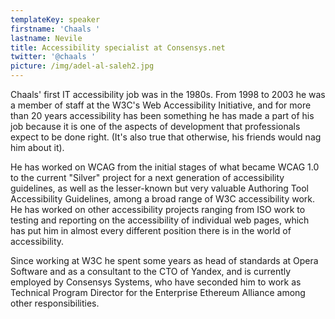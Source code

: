```yaml
---
templateKey: speaker
firstname: 'Chaals '
lastname: Nevile
title: Accessibility specialist at Consensys.net
twitter: '@chaals '
picture: /img/adel-al-saleh2.jpg
---
```

Chaals' first IT accessibility job was in the 1980s. From 1998 to 2003 he was a member of staff at the W3C's Web Accessibility Initiative, and for more than 20 years accessibility has been something he has made a part of his job because it is one of the aspects of development that professionals expect to be done right. (It's also true that otherwise, his friends would nag him about it).



He has worked on WCAG from the initial stages of what became WCAG 1.0 to the current "Silver" project for a next generation of accessibility guidelines, as well as the lesser-known but very valuable Authoring Tool Accessibility Guidelines, among a broad range of W3C accessibility work. He has worked on other accessibility projects ranging from ISO work to testing and reporting on the accessibility of individual web pages, which has put him in almost every different position there is in the world of accessibility.



Since working at W3C he spent some years as head of standards at Opera Software and as a consultant to the CTO of Yandex, and is currently employed by Consensys Systems, who have seconded him to work as Technical Program Director for the Enterprise Ethereum Alliance among other responsibilities.
